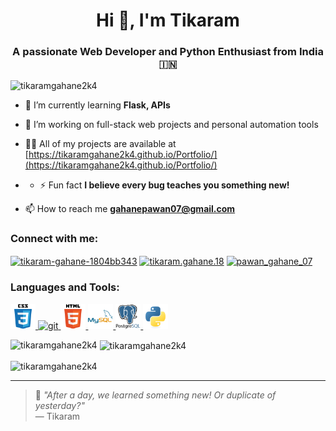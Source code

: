 <h1 align="center">Hi 👋, I'm Tikaram</h1>
<h3 align="center">A passionate Web Developer and Python Enthusiast from India 🇮🇳</h3>

<p align="left"> <img src="https://komarev.com/ghpvc/?username=tikaramgahane2k4&label=Profile%20views&color=0e75b6&style=flat" alt="tikaramgahane2k4" /> </p>

- 🌱 I’m currently learning **Flask, APIs**

- 🔭 I’m working on full-stack web projects and personal automation tools  

- 👨‍💻 All of my projects are available at [https://tikaramgahane2k4.github.io/Portfolio/](https://tikaramgahane2k4.github.io/Portfolio/)

- - ⚡ Fun fact **I believe every bug teaches you something new!**

- 📫 How to reach me **gahanepawan07@gmail.com**

<h3 align="left">Connect with me:</h3>
<p align="left">
<a href="https://linkedin.com/in/tikaram-gahane-1804bb343" target="blank"><img align="center" src="https://raw.githubusercontent.com/rahuldkjain/github-profile-readme-generator/master/src/images/icons/Social/linked-in-alt.svg" alt="tikaram-gahane-1804bb343" height="30" width="40" /></a>
<a href="https://fb.com/tikaram.gahane.18" target="blank"><img align="center" src="https://raw.githubusercontent.com/rahuldkjain/github-profile-readme-generator/master/src/images/icons/Social/facebook.svg" alt="tikaram.gahane.18" height="30" width="40" /></a>
<a href="https://instagram.com/pawan_gahane_07" target="blank"><img align="center" src="https://raw.githubusercontent.com/rahuldkjain/github-profile-readme-generator/master/src/images/icons/Social/instagram.svg" alt="pawan_gahane_07" height="30" width="40" /></a>
</p>

<h3 align="left">Languages and Tools:</h3>
<p align="left"> <a href="https://www.w3schools.com/css/" target="_blank" rel="noreferrer"> <img src="https://raw.githubusercontent.com/devicons/devicon/master/icons/css3/css3-original-wordmark.svg" alt="css3" width="40" height="40"/> </a> <a href="https://git-scm.com/" target="_blank" rel="noreferrer"> <img src="https://www.vectorlogo.zone/logos/git-scm/git-scm-icon.svg" alt="git" width="40" height="40"/> </a> <a href="https://www.w3.org/html/" target="_blank" rel="noreferrer"> <img src="https://raw.githubusercontent.com/devicons/devicon/master/icons/html5/html5-original-wordmark.svg" alt="html5" width="40" height="40"/> </a> <a href="https://www.mysql.com/" target="_blank" rel="noreferrer"> <img src="https://raw.githubusercontent.com/devicons/devicon/master/icons/mysql/mysql-original-wordmark.svg" alt="mysql" width="40" height="40"/> </a> <a href="https://www.postgresql.org" target="_blank" rel="noreferrer"> <img src="https://raw.githubusercontent.com/devicons/devicon/master/icons/postgresql/postgresql-original-wordmark.svg" alt="postgresql" width="40" height="40"/> </a> <a href="https://www.python.org" target="_blank" rel="noreferrer"> <img src="https://raw.githubusercontent.com/devicons/devicon/master/icons/python/python-original.svg" alt="python" width="40" height="40"/> </a> </p>

<p><img align="left" src="https://github-readme-stats.vercel.app/api/top-langs?username=tikaramgahane2k4&show_icons=true&locale=en&layout=compact" alt="tikaramgahane2k4" /></p>

<p>&nbsp;<img align="center" src="https://github-readme-stats.vercel.app/api?username=tikaramgahane2k4&show_icons=true&locale=en" alt="tikaramgahane2k4" /></p>

<p><img align="center" src="https://github-readme-streak-stats.herokuapp.com/?user=tikaramgahane2k4&" alt="tikaramgahane2k4" /></p>

---

> 🌌 *"After a day, we learned something new! Or duplicate of yesterday?"*  
> — Tikaram


